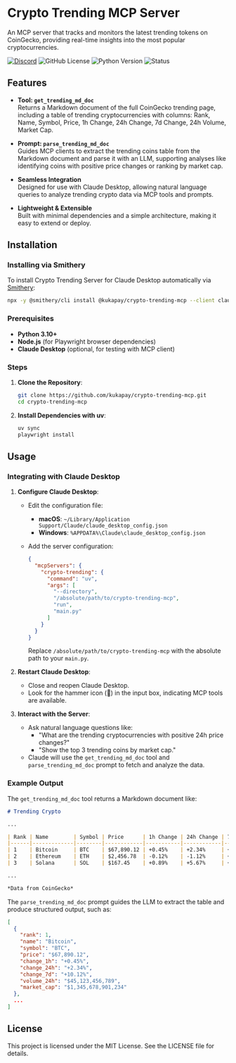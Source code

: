 # Crypto Trending MCP Server

An MCP server that tracks and monitors the latest trending tokens on CoinGecko, providing real-time insights into the most popular cryptocurrencies.

[![Discord](https://img.shields.io/discord/1353556181251133481?cacheSeconds=3600)](https://discord.gg/aRnuu2eJ)
![GitHub License](https://img.shields.io/github/license/kukapay/crypto-trending-mcp)
![Python Version](https://img.shields.io/badge/python-3.10+-blue)
![Status](https://img.shields.io/badge/status-active-brightgreen.svg)

## Features

- **Tool: `get_trending_md_doc`**  
  Returns a Markdown document of the full CoinGecko trending page, including a table of trending cryptocurrencies with columns: Rank, Name, Symbol, Price, 1h Change, 24h Change, 7d Change, 24h Volume, Market Cap.

- **Prompt: `parse_trending_md_doc`**  
  Guides MCP clients to extract the trending coins table from the Markdown document and parse it with an LLM, supporting analyses like identifying coins with positive price changes or ranking by market cap.

- **Seamless Integration**  
  Designed for use with Claude Desktop, allowing natural language queries to analyze trending crypto data via MCP tools and prompts.

- **Lightweight & Extensible**  
  Built with minimal dependencies and a simple architecture, making it easy to extend or deploy.

## Installation

### Installing via Smithery

To install Crypto Trending Server for Claude Desktop automatically via [Smithery](https://smithery.ai/server/@kukapay/crypto-trending-mcp):

```bash
npx -y @smithery/cli install @kukapay/crypto-trending-mcp --client claude
```

### Prerequisites

- **Python 3.10+**
- **Node.js** (for Playwright browser dependencies)
- **Claude Desktop** (optional, for testing with MCP client)

### Steps

1. **Clone the Repository**:

   ```bash
   git clone https://github.com/kukapay/crypto-trending-mcp.git
   cd crypto-trending-mcp
   ```

2. **Install Dependencies with uv**:

   ```bash
   uv sync
   playwright install
   ```

## Usage

### Integrating with Claude Desktop

1. **Configure Claude Desktop**:

   - Edit the configuration file:
     - **macOS**: `~/Library/Application Support/Claude/claude_desktop_config.json`
     - **Windows**: `%APPDATA%\Claude\claude_desktop_config.json`
   - Add the server configuration:

     ```json
     {
       "mcpServers": {
         "crypto-trending": {
           "command": "uv",
           "args": [
             "--directory",
             "/absolute/path/to/crypto-trending-mcp",
             "run",
             "main.py"
           ]
         }
       }
     }
     ```

     Replace `/absolute/path/to/crypto-trending-mcp` with the absolute path to your `main.py`.

2. **Restart Claude Desktop**:

   - Close and reopen Claude Desktop.
   - Look for the hammer icon (🔨) in the input box, indicating MCP tools are available.

3. **Interact with the Server**:

   - Ask natural language questions like:
     - "What are the trending cryptocurrencies with positive 24h price changes?"
     - "Show the top 3 trending coins by market cap."
   - Claude will use the `get_trending_md_doc` tool and `parse_trending_md_doc` prompt to fetch and analyze the data.

### Example Output

The `get_trending_md_doc` tool returns a Markdown document like:

```markdown
# Trending Crypto

...

| Rank | Name        | Symbol | Price      | 1h Change | 24h Change | 7d Change | 24h Volume      | Market Cap         |
|------|-------------|--------|------------|-----------|------------|-----------|-----------------|-------------------|
| 1    | Bitcoin     | BTC    | $67,890.12 | +0.45%    | +2.34%     | +10.12%   | $45,123,456,789 | $1,345,678,901,234 |
| 2    | Ethereum    | ETH    | $2,456.78  | -0.12%    | -1.12%     | +5.67%    | $20,987,654,321 | $295,123,456,789   |
| 3    | Solana      | SOL    | $167.45    | +0.89%    | +5.67%     | +15.34%   | $3,456,789,123  | $78,901,234,567    |

...

*Data from CoinGecko*
```

The `parse_trending_md_doc` prompt guides the LLM to extract the table and produce structured output, such as:

```json
[
  {
    "rank": 1,
    "name": "Bitcoin",
    "symbol": "BTC",
    "price": "$67,890.12",
    "change_1h": "+0.45%",
    "change_24h": "+2.34%",
    "change_7d": "+10.12%",
    "volume_24h": "$45,123,456,789",
    "market_cap": "$1,345,678,901,234"
  },
  ...
]
```

## License

This project is licensed under the MIT License. See the LICENSE file for details.
